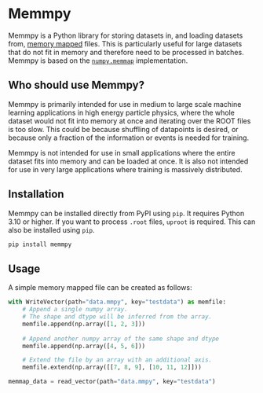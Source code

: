 # Memmpy
Memmpy is a Python library for storing datasets in, and loading datasets from, [memory mapped](https://en.wikipedia.org/wiki/Memory-mapped_file) files. This is particularly useful for large datasets that do not fit in memory and therefore need to be processed in batches. Memmpy is based on the [`numpy.memmap`](https://numpy.org/doc/stable/reference/generated/numpy.memmap.html) implementation.

## Who should use Memmpy?
Memmpy is primarily intended for use in medium to large scale machine learning applications in high energy particle physics, where the whole dataset would not fit into memory at once and iterating over the ROOT files is too slow. This could be because shuffling of datapoints is desired, or because only a fraction of the information or events is needed for training. 

Memmpy is not intended for use in small applications where the entire dataset fits into memory and can be loaded at once. It is also not intended for use in very large applications where training is massively distributed.

## Installation
Memmpy can be installed directly from PyPI using `pip`. It requires Python 3.10 or higher.
If you want to process `.root` files, `uproot` is required. This can also be installed using `pip`.
```bash
pip install memmpy
```

## Usage
A simple memory mapped file can be created as follows:
```python
with WriteVector(path="data.mmpy", key="testdata") as memfile:
    # Append a single numpy array.
    # The shape and dtype will be inferred from the array.
    memfile.append(np.array([1, 2, 3]))
    
    # Append another numpy array of the same shape and dtype
    memfile.append(np.array([4, 5, 6]))

    # Extend the file by an array with an additional axis.
    memfile.extend(np.array([[7, 8, 9], [10, 11, 12]]))

memmap_data = read_vector(path="data.mmpy", key="testdata")
```
<!-- 
The `memmpy` library also provides functionality to store jagged arrays or arrays with arbitrary shape using the `WriteJagged`, `ReadJagged`, `WriteShaped` and `ReadShaped` classes.

### Loading
A collection of memory mapped files can be loaded in batches using the `SimpleLoader` and `SplitLoader`. The `SplitLoader` also provides functionality for shuffling the dataset and splitting it into training and validation sets.
```python
loader = SplitLoader(
    # provide a dict of memmap, ReadJagged or ReadShaped
    data={"first_memmap": memmap, ...},  
    batch_size=128,
    shuffle=True,
)
    
for batch in loader:
    ...
```

### Filtering
Datasets can be filtered using the `compute_cut_batched` function.
```python
subindicies = compute_cut_batched(
    path="data.mmpy",
    expression="testdata > 5"
)
```
The subindicies can be used to load only the filtered dataset, by passing them to the `SplitLoader`. All computed cuts are automtatically cached.

### Processing ROOT files
To use `memmpy` with ROOT files, the `uproot` module is required. It can be installed using `pip`. The `load_root` function provides all-in-one functionality to load (multiple) ROOT files into memory. An example is shown below.
```python
loader = load_root(
    root_files=[
        RFileConfig(
            path="ttbb_mc16a.root",
            tree="tree1",
            metadata={"process": "ttbb", "year": "mc16a"},
        ),
        RFileConfig(
            path="ttH_mc16d.root",
            tree="tree2",
            metadata={"process": "ttH", "year": "mc16d"},
        ),
    ],
    path_mmap="data.mmpy",
    keys={"nJets", "nBTags_77"},
    # variable length arrays can be padded to the same length with a given value
    keys_padded={"jet_pt": (22, float("nan"))}, 
    batch_size=128,
    tcut="(nJets >= 6) & (nBTags_77 >= 2)",
)
```
All results are cached, so the next time the function is called, the dataset is loaded from the cache instead of the ROOT files. The metadata is stored in hashed form, so it is also possible to apply cuts to the metadata.
Changing any of the ROOT files on disk will invalidate the cache, so the dataset will automatically be reloaded from the ROOT files the next time the function is called.

### Metadata
The metadata is stored in a separate json file, located at `path/metadata_memmpy.json'. This includes the shapes and dtypes of the arrays, as well as checksums or timestamps that are calculated when the dataset is saved.
The supplied ROOT file metadata is also stored, along with its hashes, so that the metadata can be fully reconstructed from the stored memory mapped files.

## See also
- [numpy.memmap](https://numpy.org/doc/stable/reference/generated/numpy.memmap.html)
- [uproot](https://uproot.readthedocs.io/en/latest/index.html) -->
